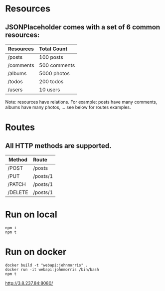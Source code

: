 # Resources

## JSONPlaceholder comes with a set of 6 common resources:

| Resources        | Total Count   | 
| -------------    |:------------- | 
|    /posts        | 	100 posts    |
|    /comments     | 	500 comments |
|    /albums       | 	5000 photos  |
|    /todos        | 	200 todos    |
|    /users        | 	10 users     |
	
Note: resources have relations. For example: posts have many comments, albums have many photos, ... see below for routes examples.

# Routes
## All HTTP methods are supported.

| Method           | Route         | 
| -------------    |:------------- | 
|    /POST         | 	 /posts      |
|    /PUT          | 	/posts/1     |
|    /PATCH        | 	/posts/1     |
|    /DELETE       | 	/posts/1     |

# Run on local
```
npm i
npm t
```

# Run on docker
```
docker build -t "webapi:johnmorris" .
docker run -it webapi:johnmorris /bin/bash
npm t
```

http://3.8.237.84:8080/
